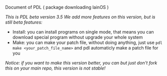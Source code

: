 Document of PDL ( package downloading lainOS )

*This is PDL beta version 3.5*
*We add more features on this version, but is still beta*
*features:*
- Install: you can install programs on single mode, that means you can download special program without upgrade your whole system
- Make: you can make your patch file, without doing anything, just use `pdl make <your_patch_file_name>` and pdl automaticly make
a patch file for you


*Notice: if you want to make this version better, you can but just don't fork this on your main repo, this version is not stable!*
